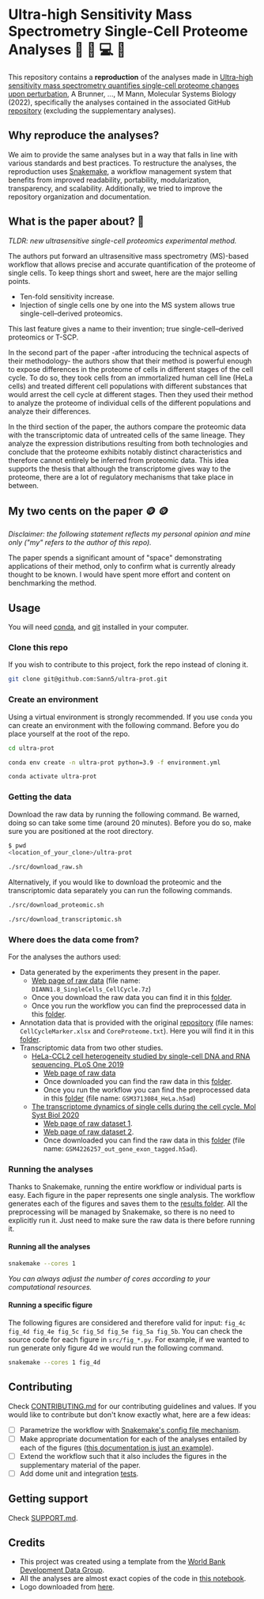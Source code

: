 # Ultra-high Sensitivity Mass Spectrometry Single-Cell Proteome Analyses 🔬 🧬 💻 🧪

This repository contains a **reproduction** of the analyses made in [Ultra-high sensitivity mass spectrometry quantifies single-cell proteome changes upon perturbation](https://doi.org/10.15252/msb.202110798), A Brunner, ..., M Mann, Molecular Systems Biology (2022), specifically the analyses contained in the associated GitHub [repository](https://github.com/theislab/singlecell_proteomics) (excluding the supplementary analyses).

## Why reproduce the analyses?

We aim to provide the same analyses but in a way that falls in line with various standards and best practices. To restructure the analyses, the reproduction uses [Snakemake](https://snakemake.readthedocs.io/en/stable/), a workflow management system that benefits from improved readability, portability, modularization, transparency, and scalability. Additionally, we tried to improve the repository organization and documentation.

## What is the paper about? 📖

*TLDR: new ultrasensitive single-cell proteomics experimental method.*

The authors put forward an ultrasensitive mass spectrometry (MS)-based workflow that allows precise and accurate quantification of the proteome of single cells. To keep things short and sweet, here are the major selling points.

- Ten-fold sensitivity increase.
- Injection of single cells one by one into the MS system allows true single-cell–derived proteomics.

This last feature gives a name to their invention; true single-cell–derived proteomics or T-SCP.

In the second part of the paper -after introducing the technical aspects of their methodology- the authors show that their method is powerful enough to expose differences in the proteome of cells in different stages of the cell cycle. To do so, they took cells from an immortalized human cell line (HeLa cells) and treated different cell populations with different substances that would arrest the cell cycle at different stages. Then they used their method to analyze the proteome of individual cells of the different populations and analyze their differences.

In the third section of the paper, the authors compare the proteomic data with the transcriptomic data of untreated cells of the same lineage. They analyze the expression distributions resulting from both technologies and conclude that the proteome exhibits notably distinct characteristics and therefore cannot entirely be inferred from proteomic data. This idea supports the thesis that although the transcriptome gives way to the proteome, there are a lot of regulatory mechanisms that take place in between.

## My two cents on the paper 🪙 🪙

*Disclaimer: the following statement reflects my personal opinion and mine only ("my" refers to the author of this repo).*

The paper spends a significant amount of "space" demonstrating applications of their method, only to confirm what is currently already thought to be known. I would have spent more effort and content on benchmarking the method.

## Usage

You will need [conda](https://docs.conda.io/en/latest/miniconda.html), and [git](https://git-scm.com/book/en/v2/Getting-Started-Installing-Git) installed in your computer.

### Clone this repo

If you wish to contribute to this project, fork the repo instead of cloning it.

```sh
git clone git@github.com:Sann5/ultra-prot.git
```

### Create an environment

Using a virtual environment is strongly recommended. If you use `conda` you can create an environment with the following command. Before you do place yourself at the root of the repo.

```sh
cd ultra-prot
```

```sh
conda env create -n ultra-prot python=3.9 -f environment.yml
```

```sh
conda activate ultra-prot
```

### Getting the data

Download the raw data by running the following command. Be warned, doing so can take some time (around 20 minutes). Before you do so, make sure you are positioned at the root directory.

```sh
$ pwd
<location_of_your_clone>/ultra-prot
```

```sh
./src/download_raw.sh
```

Alternatively, if you would like to download the proteomic and the transcriptomic data separately you can run the following commands.

```sh
./src/download_proteomic.sh
```

```sh
./src/download_transcriptomic.sh
```

### Where does the data come from?

For the analyses the authors used:

- Data generated by the experiments they present in the paper.
  - [Web page of raw data](https://www.ebi.ac.uk/pride/archive/projects/PXD024043) (file name: `DIANN1.8_SingleCells_CellCycle.7z`)
  - Once you download the raw data you can find it in this [folder](data/raw/proteomic).
  - Once you run the workflow you can find the preprocessed data in this [folder](data/preprocessed/proteomic).
- Annotation data that is provided with the original [repository](https://github.com/theislab/singlecell_proteomics) (file names: `CellCycleMarker.xlsx` and `CoreProteome.txt`). Here you will find it in this [folder](data/raw/other).
- Transcriptomic data from two other studies.
  - [HeLa-CCL2 cell heterogeneity studied by single-cell DNA and RNA sequencing. PLoS One 2019](https://doi.org/10.1371/journal.pone.0225466)
    - [Web page of raw data](https://www.ncbi.nlm.nih.gov/geo/query/acc.cgi?acc=GSE129447)
    - Once downloaded you can find the raw data in this [folder](data/raw/transcriptomic/study_1).
    - Once you run the workflow you can find the preprocessed data in this [folder](data/preprocessed/transcriptomic) (file name: `GSM3713084_HeLa.h5ad`)
  - [The transcriptome dynamics of single cells during the cell cycle. Mol Syst Biol 2020](https://doi.org/10.15252/msb.20209946)
    - [Web page of raw dataset 1](https://www.ncbi.nlm.nih.gov/geo/query/acc.cgi?acc=GSE142277).
    - [Web page of raw dataset 2](https://www.ncbi.nlm.nih.gov/geo/query/acc.cgi?acc=GSM4226257).
    - Once downloaded you can find the raw data in this [folder](data/raw/transcriptomic/study_2) (file name: `GSM4226257_out_gene_exon_tagged.h5ad`).

### Running the analyses

Thanks to Snakemake, running the entire workflow or individual parts is easy. Each figure in the paper represents one single analysis. The workflow generates each of the figures and saves them to the [results folder](results). All the preprocessing will be managed by Snakemake, so there is no need to explicitly run it. Just need to make sure the raw data is there before running it.

#### Running all the analyses

```sh
snakemake --cores 1
```

*You can always adjust the number of cores according to your computational resources.*

#### Running a specific figure

The following figures are considered and therefore valid for input: `fig_4c fig_4d fig_4e fig_5c fig_5d fig_5e fig_5a fig_5b`. You can check the source code for each figure in `src/fig_*.py`. For example, if we wanted to run generate only figure 4d we would run the following command.

```sh
snakemake --cores 1 fig_4d
```

## Contributing

Check [CONTRIBUTING.md](CONTRIBUTING.md) for our contributing guidelines and values. If you would like to contribute but don't know exactly what, here are a few ideas:

- [ ] Parametrize the workflow with [Snakemake's config file mechanism](https://snakemake.readthedocs.io/en/stable/tutorial/advanced.html#step-2-config-files).
- [ ] Make appropriate documentation for each of the analyses entailed by each of the figures ([this documentation is just an example](notebooks/documentation.ipynb)).
- [ ] Extend the workflow such that it also includes the figures in the supplementary material of the paper.
- [ ] Add dome unit and integration [tests](tests).

## Getting support

Check [SUPPORT.md](SUPPORT.md).

## Credits

- This project was created using a template from the [World Bank Development Data Group](https://worldbank.github.io/template/README.html).
- All the analyses are almost exact copies of the code in [this notebook](https://github.com/theislab/singlecell_proteomics/blob/main/TSP_cell_cycle_analysis.ipynb).
- Logo downloaded from [here](https://favpng.com/png_view/cells-icon-single-cell-sequencing-clip-art-mitosis-cytokinesis-cell-division-png/jg6yPfYZ).
